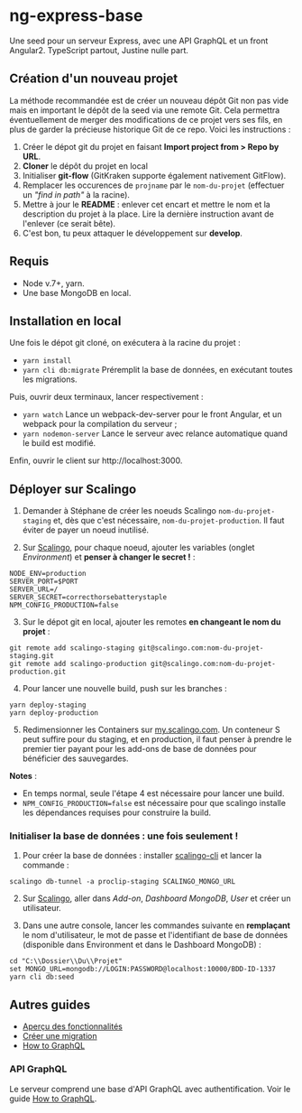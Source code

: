 # ng-express-base

Une seed pour un serveur Express, avec une API GraphQL et un front Angular2. TypeScript partout, Justine nulle part.

## Création d'un nouveau projet

La méthode recommandée est de créer un nouveau dépôt Git non pas vide mais en important le dépôt de la seed via une remote Git. Cela permettra éventuellement de merger des modifications de ce projet vers ses fils, en plus de garder la précieuse historique Git de ce repo. Voici les instructions :

 1. Créer le dépot git du projet en faisant **Import project from > Repo by URL**.
 2. **Cloner** le dépôt du projet en local
 3. Initialiser **git-flow** (GitKraken supporte également nativement GitFlow).
 4. Remplacer les occurences de `projname` par le `nom-du-projet` (effectuer un *"find in path"* à la racine).
 5. Mettre à jour le **README** : enlever cet encart et mettre le nom et la description du projet à la place. Lire la dernière instruction avant de l'enlever (ce serait bête).
 6. C'est bon, tu peux attaquer le développement sur **develop**.

## Requis

  - Node v.7+, yarn.
  - Une base MongoDB en local.

## Installation en local

Une fois le dépot git cloné, on exécutera à la racine du projet :

 - `yarn install`
 - `yarn cli db:migrate` Préremplit la base de données, en exécutant toutes les migrations.

Puis, ouvrir deux terminaux, lancer respectivement :

 - `yarn watch` Lance un webpack-dev-server pour le front Angular, et un webpack pour la compilation du serveur ;
 - `yarn nodemon-server` Lance le serveur avec relance automatique quand le build est modifié.

 Enfin, ouvrir le client sur http://localhost:3000.

## Déployer sur Scalingo

1. Demander à Stéphane de créer les noeuds Scalingo `nom-du-projet-staging` et, dès que c'est nécessaire, `nom-du-projet-production`. Il faut éviter de payer un noeud inutilisé.

2. Sur [Scalingo](https://my.scalingo.com/), pour chaque noeud, ajouter les variables (onglet *Environment*) et **penser à changer le secret !** :
```
NODE_ENV=production
SERVER_PORT=$PORT
SERVER_URL=/
SERVER_SECRET=correcthorsebatterystaple
NPM_CONFIG_PRODUCTION=false
```

3. Sur le dépot git en local, ajouter les remotes **en changeant le nom du projet** :
```
git remote add scalingo-staging git@scalingo.com:nom-du-projet-staging.git
git remote add scalingo-production git@scalingo.com:nom-du-projet-production.git
```

4. Pour lancer une nouvelle build, push sur les branches :
```
yarn deploy-staging
yarn deploy-production
```
5. Redimensionner les Containers sur [my.scalingo.com](https://my.scalingo.com/). Un conteneur S peut suffire pour du staging, et en production, il faut penser à prendre le premier tier payant pour les add-ons de base de données pour bénéficier des sauvegardes.

**Notes** :
 - En temps normal, seule l'étape 4 est nécessaire pour lancer une build.
 - `NPM_CONFIG_PRODUCTION=false` est nécessaire pour que scalingo installe les dépendances requises pour construire la build.

### Initialiser la base de données : une fois seulement !
1. Pour créer la base de données : installer [scalingo-cli](http://cli.scalingo.com/) et lancer la commande :
```
scalingo db-tunnel -a proclip-staging SCALINGO_MONGO_URL
```

2. Sur [Scalingo](https://my.scalingo.com/), aller dans *Add-on*, *Dashboard MongoDB*, *User* et créer un utilisateur.

3. Dans une autre console, lancer les commandes suivante en **remplaçant** le nom d'utilisateur, le mot de passe et l'identifiant de base de données (disponible dans Environment et dans le Dashboard MongoDB) :
```
cd "C:\\Dossier\\Du\\Projet"
set MONGO_URL=mongodb://LOGIN:PASSWORD@localhost:10000/BDD-ID-1337
yarn cli db:seed
```

## Autres guides

 - [Aperçu des fonctionnalités](docs/features-overview.md)
 - [Créer une migration](docs/create-a-migration.md)
 - [How to GraphQL](docs/how-to-graphql.md)

### API GraphQL

Le serveur comprend une base d'API GraphQL avec authentification. Voir le guide [How to GraphQL](docs/how-to-graphql.md).
